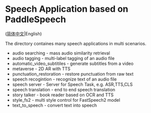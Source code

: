 # Speech Application based on PaddleSpeech

([简体中文](./README_cn.md)|English)

The directory containes many speech applications in multi scenarios.

* audio searching - mass audio similarity retrieval
* audio tagging - multi-label tagging of an audio file
* automatic_video_subtitiles - generate subtitles from a video
* metaverse - 2D AR with TTS  
* punctuation_restoration - restore punctuation from raw text
* speech recogintion - recognize text of an audio file 
* speech server - Server for Speech Task, e.g. ASR,TTS,CLS
* speech translation - end to end speech translation  
* story talker - book reader based on OCR and TTS  
* style_fs2 - multi style control for FastSpeech2 model  
* text_to_speech - convert text into speech 
